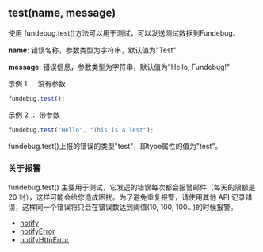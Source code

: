 ## test(name, message)

使用 fundebug.test()方法可以用于测试，可以发送测试数据到Fundebug。

**name**: 错误名称，参数类型为字符串，默认值为"Test"

**message**: 错误信息，参数类型为字符串，默认值为"Hello, Fundebug!"

示例 1 ： 没有参数

```js
fundebug.test();
```

示例 2 ： 带参数

```js
fundebug.test("Hello", "This is a Test");
```

fundebug.test()上报的错误的类型"test"，即type属性的值为"test"。

### 关于报警

fundebug.test() 主要用于测试，它发送的错误每次都会报警邮件（每天的限额是 20 封），这样可能会给您造成困扰。为了避免重复报警，请使用其他 API 记录错误，这样同一个错误将只会在错误数达到阈值(10, 100, 100...)的时候报警。

-   [notify](./notify.md)
-   [notifyError](./notifyerror.md)
-   [notifyHttpError](./notifyhttperror.md)
